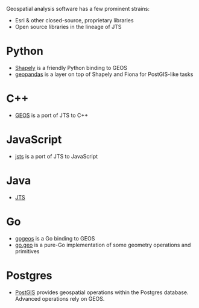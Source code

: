 Geospatial analysis software has a few prominent strains:

* Esri & other closed-source, proprietary libraries
* Open source libraries in the lineage of JTS

# Python

* [Shapely](https://pypi.python.org/pypi/Shapely) is a friendly Python binding to GEOS
* [geopandas](http://geopandas.org/) is a layer on top of Shapely and Fiona for PostGIS-like tasks

# C++

* [GEOS](http://trac.osgeo.org/geos/) is a port of JTS to C++

# JavaScript

* [jsts](https://github.com/bjornharrtell/jsts) is a port of JTS to JavaScript

# Java

* [JTS](http://tsusiatsoftware.net/jts/main.html)

# Go

* [gogeos](http://paulsmith.github.io/gogeos/) is a Go binding to GEOS
* [go.geo](https://github.com/paulmach/go.geo) is a pure-Go implementation of some geometry operations and primitives

# Postgres

* [PostGIS](http://postgis.net/) provides geospatial operations within the Postgres database. Advanced operations rely on GEOS.
